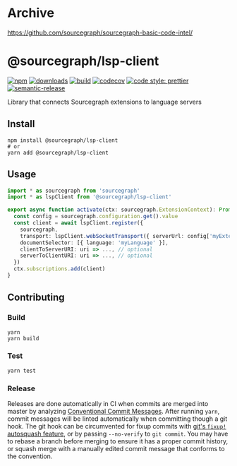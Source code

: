 # Archive

https://github.com/sourcegraph/sourcegraph-basic-code-intel/

# @sourcegraph/lsp-client

[![npm](https://img.shields.io/npm/v/@sourcegraph/lsp-client.svg)](https://www.npmjs.com/package/@sourcegraph/lsp-client)
[![downloads](https://img.shields.io/npm/dt/@sourcegraph/lsp-client.svg)](https://www.npmjs.com/package/@sourcegraph/lsp-client)
[![build](https://travis-ci.org/sourcegraph/lsp-client.svg?branch=master)](https://travis-ci.org/sourcegraph/lsp-client)
[![codecov](https://codecov.io/gh/sourcegraph/lsp-client/branch/master/graph/badge.svg?token=Wwxuf9Th3k)](https://codecov.io/gh/sourcegraph/lsp-client)
[![code style: prettier](https://img.shields.io/badge/code_style-prettier-ff69b4.svg)](https://github.com/prettier/prettier)
[![semantic-release](https://img.shields.io/badge/%20%20%F0%9F%93%A6%F0%9F%9A%80-semantic--release-e10079.svg)](https://github.com/semantic-release/semantic-release)

Library that connects Sourcegraph extensions to language servers

## Install

```
npm install @sourcegraph/lsp-client
# or
yarn add @sourcegraph/lsp-client
```

## Usage

```ts
import * as sourcegraph from 'sourcegraph'
import * as lspClient from '@sourcegraph/lsp-client'

export async function activate(ctx: sourcegraph.ExtensionContext): Promise<void> {
  const config = sourcegraph.configuration.get().value
  const client = await lspClient.register({
    sourcegraph,
    transport: lspClient.webSocketTransport({ serverUrl: config['myExtension.serverUrl'] }),
    documentSelector: [{ language: 'myLanguage' }],
    clientToServerURI: uri => ..., // optional
    serverToClientURI: uri => ..., // optional
  })
  ctx.subscriptions.add(client)
}
```

## Contributing

### Build

```
yarn
yarn build
```

### Test

```
yarn test
```

### Release

Releases are done automatically in CI when commits are merged into master by analyzing [Conventional Commit Messages](https://conventionalcommits.org/).
After running `yarn`, commit messages will be linted automatically when committing though a git hook.
The git hook can be circumvented for fixup commits with [git's `fixup!` autosquash feature](https://fle.github.io/git-tip-keep-your-branch-clean-with-fixup-and-autosquash.html), or by passing `--no-verify` to `git commit`.
You may have to rebase a branch before merging to ensure it has a proper commit history, or squash merge with a manually edited commit message that conforms to the convention.
